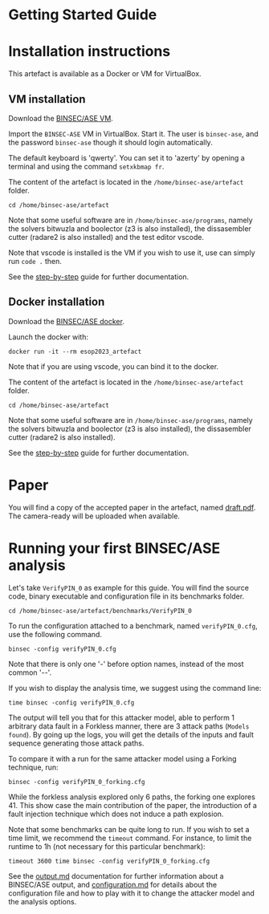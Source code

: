 Getting Started Guide
===

# Installation instructions

This artefact is available as a Docker or VM for VirtualBox.

## VM installation

Download the [BINSEC/ASE VM](https://github.com/binsec/esop2023_artefact/download/1.0/esop2023-artefact.ova).

Import the `BINSEC-ASE` VM in VirtualBox. Start it.
The user is `binsec-ase`, and the password `binsec-ase` though it should login automatically.

The default keyboard is 'qwerty'. You can set it to 'azerty' by opening a terminal and using the command `setxkbmap fr`.

The content of the artefact is located in the `/home/binsec-ase/artefact` folder.
```
cd /home/binsec-ase/artefact
```

Note that some useful software are in `/home/binsec-ase/programs`, namely the solvers bitwuzla and boolector (z3 is also installed), the dissasembler cutter (radare2 is also installed) and the test editor vscode.

Note that vscode is installed is the VM if you wish to use it, use can simply run `code .` then.

See the [step-by-step](./step_by_step.md) guide for further documentation.

## Docker installation

Download the [BINSEC/ASE docker](https://github.com/binsec/esop2023_artefact/download/1.0/esop2023-artefact.tar.gz).

Launch the docker with:
```
docker run -it --rm esop2023_artefact
```
Note that if you are using vscode, you can bind it to the docker.

The content of the artefact is located in the `/home/binsec-ase/artefact` folder.
```
cd /home/binsec-ase/artefact
```

Note that some useful software are in `/home/binsec-ase/programs`, namely the solvers bitwuzla and boolector (z3 is also installed), the dissasembler cutter (radare2 is also installed).

See the [step-by-step](./step_by_step.md) guide for further documentation.

# Paper

You will find a copy of the accepted paper in the artefact, named [draft.pdf](./draft.pdf). The camera-ready will be uploaded when available.


# Running your first BINSEC/ASE analysis

Let's take `VerifyPIN_0` as example for this guide. You will find the source code, binary executable and configuration file in its benchmarks folder.
```
cd /home/binsec-ase/artefact/benchmarks/VerifyPIN_0
```

To run the configuration attached to a benchmark, named `verifyPIN_0.cfg`, use the following command.
```
binsec -config verifyPIN_0.cfg
```
Note that there is only one '-' before option names, instead of the most common '--'.

If you wish to display the analysis time, we suggest using the command line:
```
time binsec -config verifyPIN_0.cfg
```


The output will tell you that for this attacker model, able to perform 1 arbitrary data fault in a Forkless manner, there are 3 attack paths (`Models found`). By going up the logs, you will get the details of the inputs and fault sequence generating those attack paths.

To compare it with a run for the same attacker model using a Forking technique, run:
```
binsec -config verifyPIN_0_forking.cfg
```

While the forkless analysis explored only 6 paths, the forking one explores 41. 
This show case the main contribution of the paper, the introduction of a fault injection technique which does not induce a path explosion.

Note that some benchmarks can be quite long to run. If you wish to set a time limit, we recommend the `timeout` command. For instance, to limit the runtime to 1h (not necessary for this particular benchmark):
```
timeout 3600 time binsec -config verifyPIN_0_forking.cfg
```

See the [output.md](./docs/output.md) documentation for further information about a BINSEC/ASE output, and [configuration.md](./docs/configuration.md) for details about the configuration file and how to play with it to change the attacker model and the analysis options. 
